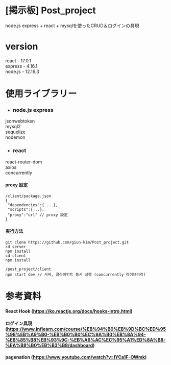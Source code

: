 # [掲示板] Post_project
node.js express + react + mysqlを使ったCRUD＆ログインの具現 　

# version
react - 17.0.1    
express - 4.16.1  
node.js - 12.16.3  

# 使用ライブラリー
- ### node.js express
jsonwebtoken  
mysql2  
sequelize  
nodemon  
- ### react  
react-router-dom  
axios  
concurrently  

#### proxy 設定
```
/client/package.json
{
 "dependencies":{ ...},
 "scripts":{...},
 "proxy":"url" // proxy 設定
}
```


#### 実行方法
```
git clone https://github.com/giun-kim/Post_project.git
cd server
npm install
cd client
npm install

/post_project/client
npm start dev // 서버, 클라이언트 동시 실행 (concurrently 라이브러리)
```

# 参考資料
#### React Hook   (https://ko.reactjs.org/docs/hooks-intro.html)

#### ログイン具現   (https://www.inflearn.com/course/%EB%94%B0%EB%9D%BC%ED%95%98%EB%A9%B0-%EB%B0%B0%EC%9A%B0%EB%8A%94-%EB%85%B8%EB%93%9C-%EB%A6%AC%EC%95%A1%ED%8A%B8-%EA%B8%B0%EB%B3%B8/dashboard)

#### pagenation   (https://www.youtube.com/watch?v=IYCa1F-OWmk)
